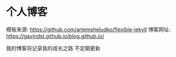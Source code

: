 # 个人博客

模板来源: https://github.com/artemsheludko/flexible-jekyll
博客网址: https://gavindst.github.io/blog.github.io/

我的博客将记录我的成长之路
不定期更新

